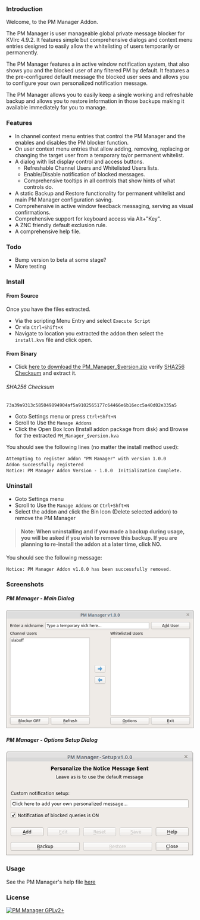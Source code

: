 ### Introduction

Welcome, to the PM Manager Addon.

The PM Manager is user manageable global private message blocker for KVIrc 4.9.2.
It features simple but comprehensive dialogs and context menu entries designed to easily allow the whitelisting of users temporarily or permanently.

The PM Manager features a in active window notification system, that also shows you and the blocked user of any filtered PM by default.
It features a the pre-configured default message the blocked user sees and allows you to configure your
own personalized notification message.

The PM Manager allows you to easily keep a single working and refreshable backup and allows you to restore information in those backups making it available immediately for you to manage.

### Features

* In channel context menu entries that control the PM Manager and the enables and disables the PM blocker function.
* On user context menu entries that allow adding, removing, replacing or changing the target user from a temporary to/or permanent whitelist.
* A dialog with list display control and access buttons.
  * Refreshable Channel Users and Whitelisted Users lists.
  * Enable/Disable notification of blocked messages.
  * Comprehensive tooltips in all controls that show hints of what controls do.
* A static Backup and Restore functionality for permanent whitelist and main PM Manager configuration saving.
* Comprehensive in active window feedback messaging, serving as visual confirmations.
* Comprehensive support for keyboard access via Alt+"Key".
* A ZNC friendly default exclusion rule.
* A comprehensive help file.

### Todo

* Bump version to beta at some stage?
* More testing

### Install

#### From Source

Once you have the files extracted.
* Via the scripting Menu Entry and select `Execute Script`
* Or via ```Ctrl+Shift+X```
* Navigate to location you extracted the addon
  then select the ```install.kvs``` file and click open.

#### From Binary
* Click [here to download the PM_Manager_$version.zip](https://github.com/bivious/k-plus-scripts/raw/pm-manager/pm-manager/PM%20Manager-1.0.0-beta-6.zip) verify [SHA256 Checksum](https://github.com/bivious/k-plus-scripts/raw/pm-manager/pm-manager/sha256sum.txt) and extract it.
###### SHA256 Checksum
```hash
73a39a9313c585049894904af5a9102565177c64466e6b16ecc5a40d02e335a5
```

* Goto Settings menu or press ```Ctrl+Shft+N```
* Scroll to Use the `Manage Addons`
* Click the Open Box Icon (Install addon package from disk) and Browse for the extracted ```PM_Manager_$version.kva```

You should see the following lines (no matter the install method used):
```
Attempting to register addon "PM Manager" with version 1.0.0
Addon successfully registered
Notice: PM Manager Addon Version - 1.0.0  Initialization Complete.
```

### Uninstall

* Goto Settings menu
* Scroll to Use the `Manage Addons` or ```Ctrl+Shft+N```
* Select the addon and click the Bin Icon (Delete selected addon) to remove the PM Manager

>#### Note: When uninstalling and if you made a backup during usage, you will be asked if you wish to remove this backup. If you are planning to re-install the addon at a later time, click **NO**.

You should see the following message:
```
Notice: PM Manager Addon v1.0.0 has been successfully removed.
```

### Screenshots

##### PM Manager -  Main Dialog

![pm-manager-main-dialog](./help/images/pmmanager.png "PM Manager - Main Dialog")

##### PM Manager - Options Setup Dialog

![pm-manager-options-setup-dialog](./help/images/pmsetup.png "PM Manager - Options Setup Dialog")

### Usage

See the PM Manager's help file [here](http://htmlpreview.github.io/?https://github.com/bivious/k-plus-scripts/blob/pm-manager/pm-manager/help/pmm-help.html)

### License

[![PM Manager GPLv2+](https://img.shields.io/badge/%20%20PM_Manager%20%20-%20GPLv2+%20-blue.svg)](LICENCE)
